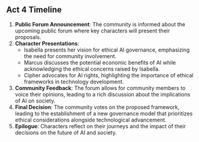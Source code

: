 ## Act 4 Timeline

1. **Public Forum Announcement**: The community is informed about the upcoming public forum where key characters will present their proposals.
2. **Character Presentations**: 
   - Isabella presents her vision for ethical AI governance, emphasizing the need for community involvement.
   - Marcus discusses the potential economic benefits of AI while acknowledging the ethical concerns raised by Isabella.
   - Cipher advocates for AI rights, highlighting the importance of ethical frameworks in technology development.
3. **Community Feedback**: The forum allows for community members to voice their opinions, leading to a rich discussion about the implications of AI on society.
4. **Final Decision**: The community votes on the proposed framework, leading to the establishment of a new governance model that prioritizes ethical considerations alongside technological advancement.
5. **Epilogue**: Characters reflect on their journeys and the impact of their decisions on the future of AI and society.
